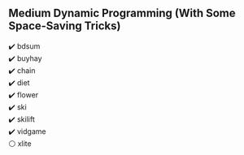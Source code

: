 ## Medium Dynamic Programming (With Some Space-Saving Tricks)
:heavy_check_mark: bdsum <br>
:heavy_check_mark: buyhay <br>
:heavy_check_mark: chain <br>
:heavy_check_mark: diet <br>
:heavy_check_mark: flower <br>
:heavy_check_mark: ski <br>
:heavy_check_mark: skilift <br>
:heavy_check_mark: vidgame <br>
:white_circle: xlite
